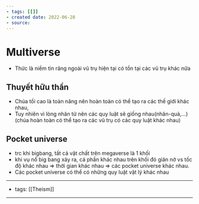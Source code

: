```yaml
---
- tags: [[]]
- created date: 2022-06-28
- source: 
---
```


# Multiverse
- Thức là niềm tin răng ngoài vũ trụ hiện tại có tồn tại các vũ trụ khác nữa
## Thuyết hữu thần
- Chúa tối cao là toàn năng nên hoàn toàn có thể tạo ra các thế giới khác nhau, 
- Tuy nhiên vì lòng nhân từ nên các quy luật sẽ giống nhau(nhân-quả,...) (chúa hoàn toàn có thể tạo ra các vũ trụ có các quy luật khác nhau) 
## Pocket universe
- trc khi bigbang, tất cả vật chất trên megaverse là 1 khối
- khi vụ nổ big bang xảy ra, cá phần khác nhau trên khối đó giãn nở vs tốc độ khác nhau => thời gian khác nhau => các pocket universe khác nhau.
- Các pocket universe có thể có những quy luật vật lý khác nhau

---
- tags: [[Theism]]
---